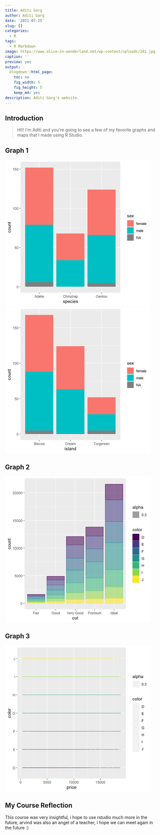 ```yaml
---
title: Aditi Garg
author: Aditi Garg
date: '2021-07-25'
slug: []
categories:
  - R
tags:
  - R Markdown
image: https://www.alice-in-wonderland.net/wp-content/uploads/201.jpg
caption: ''
preview: yes
output:
  blogdown::html_page:
    toc: no
    fig_width: 5
    fig_height: 5
    keep_md: yes
description: Aditi Garg's website.
---
```





## Introduction

> HI!! I'm Aditi and you're going to see a few of my favorite graphs and maps that I made using R Studio.

## Graph 1


<img src="unnamed-chunk-1-1.png" width="480" /><img src="unnamed-chunk-1-2.png" width="480" />
 


## Graph 2





<img src="unnamed-chunk-2-1.png" width="480" />











## Graph 3



<img src="read-3-1.png" width="480" />



## My Course Reflection

This course was very insightful, i hope to use rstudio much more in the future, arvind was also an angel of a teacher, i hope we can meet again in the future :)

